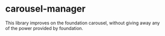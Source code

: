 # carousel-manager
This library improves on the foundation carousel, without giving away any of the power provided by foundation.
